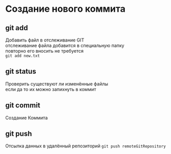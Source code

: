 # Создание нового коммита

## git add

Добавить файл в отслеживание GIT  
отслеживание файла добавится в специальную папку  
повторно его вносить не требуется  
`git add new.txt`


## git status

Проверить существуют ли изменённые файлы  
если да то их можно запихнуть в коммит


## git commit 

Создание Коммита

## git push 

Отсылка данных в удалённый репозиторий
`git push remoteGitRepository`

